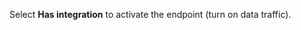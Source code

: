 <!-- markdownlint-disable-file MD041 -->
Select **Has integration** to activate the endpoint (turn on data traffic).
